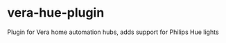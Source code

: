 vera-hue-plugin
===============

Plugin for Vera home automation hubs, adds support for Philips Hue lights
